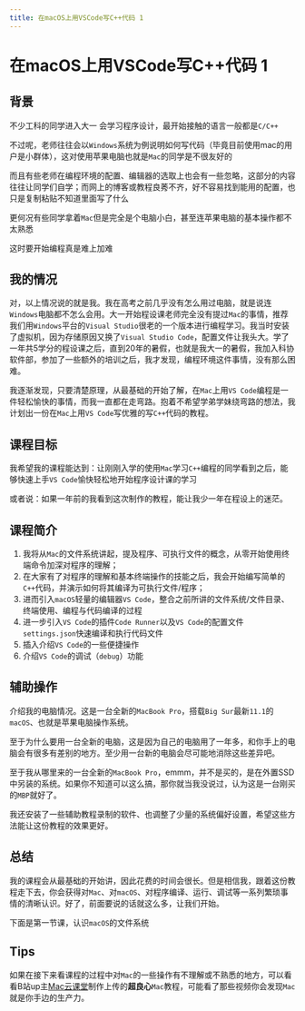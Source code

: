 ```yaml
---
title: 在macOS上用VSCode写C++代码 1
---
```


# 在macOS上用VSCode写C++代码 1 



## 背景

不少工科的同学进入大一 会学习程序设计，最开始接触的语言一般都是`C/C++`

不过呢，老师往往会以`Windows`系统为例说明如何写代码（毕竟目前使用mac的用户是小群体），这对使用苹果电脑也就是`Mac`的同学是不很友好的

而且有些老师在编程环境的配置、编辑器的选取上也会有一些忽略，这部分的内容往往让同学们自学；而网上的博客或教程良莠不齐，好不容易找到能用的配置，也只是复制粘贴不知道里面写了什么

更何况有些同学拿着`Mac`但是完全是个电脑小白，甚至连苹果电脑的基本操作都不太熟悉

这时要开始编程真是难上加难

## 我的情况

对，以上情况说的就是我。我在高考之前几乎没有怎么用过电脑，就是说连`Windows`电脑都不怎么会用。大一开始程设课老师完全没有提过`Mac`的事情，推荐我们用`Windows`平台的`Visual Studio`很老的一个版本进行编程学习。我当时安装了虚拟机，因为存储原因又换了`Visual Studio Code`，配置文件让我头大。学了一年共5学分的程设课之后，直到20年的暑假，也就是我大一的暑假，我加入科协软件部，参加了一些额外的培训之后，我才发现，编程环境这件事情，没有那么困难。

我逐渐发现，只要清楚原理，从最基础的开始了解，在`Mac`上用`VS Code`编程是一件轻松愉快的事情，而我一直都在走弯路。抱着不希望学弟学妹绕弯路的想法，我计划出一份在`Mac`上用`VS Code`写优雅的写`C++`代码的教程。

## 课程目标

我希望我的课程能达到：让刚刚入学的使用`Mac`学习`C++`编程的同学看到之后，能够快速上手`VS Code`愉快轻松地开始程序设计课的学习

或者说：如果一年前的我看到这次制作的教程，能让我少一年在程设上的迷茫。

## 课程简介

1. 我将从`Mac`的文件系统讲起，提及程序、可执行文件的概念，从零开始使用终端命令加深对程序的理解；
2. 在大家有了对程序的理解和基本终端操作的技能之后，我会开始编写简单的`C++`代码，并演示如何将其编译为可执行文件/程序；
3. 进而引入`macOS`轻量的编辑器`VS Code`，整合之前所讲的文件系统/文件目录、终端使用、编程与代码编译的过程
4. 进一步引入`VS Code`的插件`Code Runner`以及`VS Code`的配置文件`settings.json`快速编译和执行代码文件
5. 插入介绍`VS Code`的一些便捷操作
6. 介绍`VS Code`的调试（`debug`）功能

## 辅助操作

介绍我的电脑情况。这是一台全新的`MacBook Pro`，搭载`Big Sur`最新`11.1`的`macOS`、也就是苹果电脑操作系统。

至于为什么要用一台全新的电脑，这是因为自己的电脑用了一年多，和你手上的电脑会有很多有差别的地方。至少用一台新的电脑会尽可能地消除这些差异吧。

至于我从哪里来的一台全新的`MacBook Pro`，emmm，并不是买的，是在外置SSD中另装的系统。如果你不知道可以这么搞，那你就当我没说过，认为这是一台刚买的`MBP`就好了。

我还安装了一些辅助教程录制的软件、也调整了少量的系统偏好设置，希望这些方法能让这份教程的效果更好。

## 总结

我的课程会从最基础的开始讲，因此花费的时间会很长。但是相信我，跟着这份教程走下去，你会获得对`Mac`、对`macOS`、对程序编译、运行、调试等一系列繁琐事情的清晰认识。好了，前面要说的话就这么多，让我们开始。

下面是第一节课，认识`macOS`的文件系统

## Tips

如果在接下来看课程的过程中对`Mac`的一些操作有不理解或不熟悉的地方，可以看看B站up主[Mac云课堂](https://space.bilibili.com/41062266)制作上传的**超良心**`Mac`教程，可能看了那些视频你会发现`Mac`就是你手边的生产力。